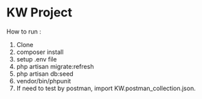 # KW Project
How to run :
  1. Clone
  2. composer install
  3. setup .env file
  4. php artisan migrate:refresh
  5. php artisan db:seed 
  6. vendor/bin/phpunit
  7. If need to test by postman, import KW.postman_collection.json.
